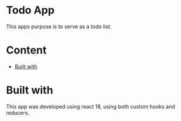 # Todo App

This apps purpose is to serve as a todo list.

# Content

- [Built with](#built-with)

# Built with

This app was developed using react 18, using both custom hooks and reducers.
